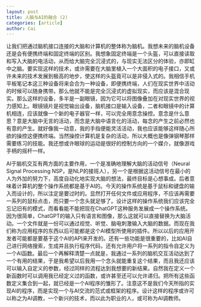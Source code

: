 ```yaml
---
layout: post
title: 人脑与AI的融合 (2)
categories: [article]
author: Cai
---
```


让我们把通过脑机接口连接的大脑和计算机的整体称为脑机。我想未来的脑机设备还是会有便携终端和固定终端的区别。我想象固定终端是一个头盔，可以直接读取和写入大脑的电活动，从而给大脑完全沉浸式的，与现实无法区分的体验，亦即缸中之脑。要实现这样的技术，或许需要在大脑里植入一个大面积的电子接口，又或许未来的技术发展到极高的地步，使这样的头盔竟可以是非侵入式的。我相信手机平板笔记本这三种设备将来会合为一种设备，即便携终端，人们在现实世界中活动的时候可以随身携带。那么他就不能是完全沉浸式的虚拟现实，而应该是混合现实。那么这样的设备，多半是一副眼镜，因为它可以将图像叠加在对现实世界的视力感知上。眼镜镜片是视觉输出设备，脑机接口是输入设备，二者和眼镜中的计算机相连，应该就像一个新的电子器官一样，可以完全用意念操控。意念是什么意思？意是大脑中无言的活动，而念是大脑中语言化的活动，每念的产生之前必然也有意的产生。就好像我一动意，我的手指便能灵活活动，我也应该能够这样随心所欲的操控这便携终端。当然操控计算机是复杂的活动，所以大概也是像弹钢琴那样需要练习的技能。我还想或许眼球的运动是很好的控制方向的一个媒介，就像游戏手柄的摇杆一样。

AI于脑机交互有两方面的主要作用，一个是准确地理解大脑的活动信号（Neural Signal Processing NSP，是NLP的接班人），另一个是根据这活动信号在最小的人为外加的努力下，高度自动化地实现大脑的想法，最终目标是心想事成。后者意味着计算机的整个操作系统都是基于AI的。今天的操作系统是基于鼠标和键盘的输入而设计的，所以注定是要过时的。显然打开任何文件或应用程序，不应该再需要一系列的鼠标点击，而只要一个念头就足够了。设计这样的操作系统我们应该完全忘记旧有的模式，而看看能不能把现在ChatGPT这种服务发展成一个操作系统。因为很简单，ChatGPT的输入只有语言和图像，那么这就可以直接替换为大脑活动。一个文件就是一份可以通过视觉、听觉、脑电刺激输入大脑的数据。而现在我们称为应用程序的东西以后可能都是这个AI模型所使用的插件。所以以后的应用开发者可能都是要基于这个AI的API来开发的。还有一些功能是很重要的，比如AI自己进行网络搜索，生成并且执行程序代码，还有允许用户将一系列的指令自定义为一个AI函数。最后一个再解释清楚一点就是，我通过一系列的脑机交互活动达到了一个有用的结果，于是我希望以后我用一个念头就能重复这个结果，而且我还应该可以输入自定义的参数，经过同样的流程达到我想要的新结果。自然我在定义一个新函数时可以调用我已经定义过的函数，或许甚至还可以允许递归。把所有这些函数定义集合到一起，就已经是一个AI程序的雏形了。注意这不是我们今天所指的实现AI的程序，而是实现一个与AI交流的范式或框架的程序。设计这样的程序或许可以称之为AI调教，一个新兴的技术，而以此为职业的人，或可称为AI调教师。